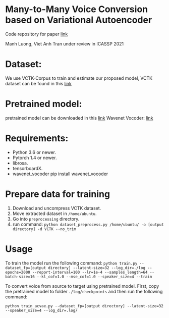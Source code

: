 # Many-to-Many Voice Conversion based on Variational Autoencoder

Code repository for paper [link](link)

Manh Luong, Viet Anh Tran under review in ICASSP 2021

# Dataset:

We use VCTK-Corpus to train and estimate our proposed model, VCTK dataset can be found in this [link](https://datashare.is.ed.ac.uk/handle/10283/3443)

# Pretrained model:

pretrained model can be downloaded in this [link](https://drive.google.com/file/d/1ScmvAWGk9mDTvkrp7pnRCd_YCS3JuDMU/view?usp=sharing)
Wavenet Vocoder: [link](https://drive.google.com/file/d/1Zksy0ndlDezo9wclQNZYkGi_6i7zi4nQ/view?usp=sharing)

# Requirements:

- Python 3.6 or newer.
- Pytorch 1.4 or newer.
- librosa.
- tensorboardX.
- wavenet_vocoder pip install wavenet_vocoder

# Prepare data for training

1. Download and uncompress VCTK dataset.
2. Move extracted dataset in ``/home/ubuntu``.
3. Go into ``preprocessing`` directory.
4. run command: ``python dataset_preprocess.py /home/ubuntu/ -o [output directory] -d VCTK --no_trim``

# Usage

To train the model run the following command:
``python train.py --dataset_fp=[output directory] --latent-size=32 --log_dir=./log --epochs=2000 --report-interval=100 --lr=1e-4 --samples_length=64 --batch-size=16 --kl_cof=1.0 --mse_cof=1.0 --speaker_size=4 --train``

To convert voice from source to target using pretrained model. First, copy the pretrained model to folder ``./log/checkpoints`` and then run the following command:

``python train_acvae.py --dataset_fp=[output directory] --latent-size=32 --speaker_size=4 --log_dir=.log/``
